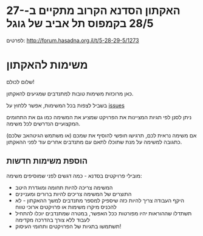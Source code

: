 # האקתון הסדנא הקרוב מתקיים ב-27-28/5 בקמפוס תל אביב של גוגל
לפרטים: http://forum.hasadna.org.il/t/5-28-29-5/1273

# משימות להאקתון

שלום לכולם!

כאן מרוכזות משימות טובות למתנדבים שמגיעים להאקתון.

בשביל לצפות בכל המשימות, אפשר ללחוץ על [issues](https://github.com/hasadna/hackathon-tasks/issues)

ניתן לסנן לפי תגיות המציינות את הפרויקט שמציע את המשימה כמו גם את התחומים המקצועיים הנדרשים לכל משימה.

אם משימה נראית לכם, תרגישו חופשי להוסיף את שמכם (או משתמש הגיטהאב שלכם) כתגובה למשימה על מנת שתוכלו לתאם עם מתנדבים אחרים עוד לפני ההאקתון.


## הוספת משימות חדשות

מובילי פרויקטים בסדנא - כמה דגשים לפני שמוסיפים משימה:
 - המשימה צריכה להיות תחומה ומוגדרת היטב
 - התוצרים של המשימה צריכים להיות ברורים ומעניינים
 - היקף העבודה צריך להיות כזה שיספיק למספר מתנדבים למשך ההאקתון - לא להכניס מיקרו משימות או פרויקטים ארוכי טווח
 - תשתדלו שההוראות יהיו מפורטות ככל האפשר, במטרה שמתנדבים יוכלו להתחיל לעבוד ללא צורך בהדרכה מקדימה
 - תשתמשו בתגיות של הפרויקטים ותחומי העיסוק!


